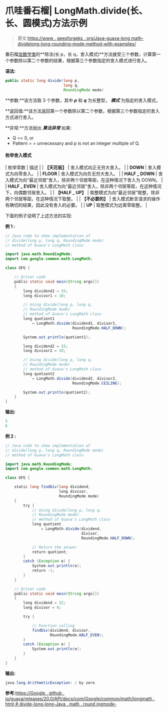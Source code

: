 # 爪哇番石榴| LongMath.divide(长、长、圆模式)方法示例

> 原文:[https://www . geesforgeks . org/Java-guava-long math-dividelong-long-rounding-mode-method-with-examples/](https://www.geeksforgeeks.org/java-guava-longmath-dividelong-long-roundingmode-method-with-examples/)

番石榴[龙数学类](https://www.geeksforgeeks.org/longmath-class-guava-java/)的**除法(长 p，长 q，舍入模式)**方法接受三个参数，计算第一个参数除以第二个参数的结果，根据第三个参数指定的舍入模式进行舍入。

**语法:**

```java
public static long divide(long p,
                          long q,
                          RoundingMode mode)

```

**参数:**该方法取 3 个参数，其中 ***p*** 和 ***q*** 为长整型， ***模式*** 为指定的舍入模式。

**返回值:**该方法返回第一个参数除以第二个参数，根据第三个参数指定的舍入方式进行舍入。

**异常:**方法抛出 ***算法异常*** 如果:

*   Q == 0, or
*   Pattern = = unnecessary and p is not an integer multiple of Q.

#### 枚举舍入模式

| 枚举常数 | 描述 |
| **【天花板】** | 舍入模式向正无穷大舍入。 |
| **DOWN** | 舍入模式为向零舍入。 |
| **FLOOR** | 舍入模式为向负无穷大舍入。 |
| **HALF _ DOWN** | 舍入模式为向“最近邻居”舍入，除非两个邻居等距，在这种情况下舍入为 DOWN。 |
| **HALF _ EVEN** | 舍入模式为向“最近邻居”舍入，除非两个邻居等距，在这种情况下，向偶数邻居舍入。 |
| **【HALF _ UP】** | 取整模式为向“最近邻居”取整，除非两个邻居等距，在这种情况下取整。 |
| **【不必要的】** | 舍入模式断言请求的操作有确切的结果，因此没有舍入的必要。 |
| **UP** | 取整模式为远离零取整。 |

下面的例子说明了上述方法的实现:

**例 1 :**

```java
// Java code to show implementation of
// divide(long p, long q, RoundingMode mode)
// method of Guava's LongMath class

import java.math.RoundingMode;
import com.google.common.math.LongMath;

class GFG {

    // Driver code
    public static void main(String args[])
    {
        long dividend1 = 55;
        long divisor1 = 10;

        // Using divide(long p, long q,
        // RoundingMode mode)
        // method of Guava's LongMath class
        long quotient1
            = LongMath.divide(dividend1, divisor1,
                              RoundingMode.HALF_DOWN);

        System.out.println(quotient1);

        long dividend2 = 55;
        long divisor2 = 10;

        // Using divide(long p, long q,
        // RoundingMode mode)
        // method of Guava's LongMath class
        long quotient2
            = LongMath.divide(dividend2, divisor2,
                              RoundingMode.CEILING);

        System.out.println(quotient2);
    }
}
```

**输出:**

```java
5
6

```

**例 2 :**

```java
// Java code to show implementation of
// divide(long p, long q, RoundingMode mode)
// method of Guava's LongMath class

import java.math.RoundingMode;
import com.google.common.math.LongMath;

class GFG {

    static long findDiv(long dividend,
                        long divisor,
                        RoundingMode mode)
    {
        try {
            // Using divide(long p, long q,
            // RoundingMode mode)
            // method of Guava's LongMath class
            long quotient
                = LongMath.divide(dividend,
                                  divisor,
                                  RoundingMode.HALF_DOWN);

            // Return the answer
            return quotient;
        }
        catch (Exception e) {
            System.out.println(e);
            return -1;
        }
    }

    // Driver code
    public static void main(String args[])
    {
        long dividend = 32;
        long divisor = 0;

        try {

            // Function calling
            findDiv(dividend, divisor,
                    RoundingMode.HALF_EVEN);
        }
        catch (Exception e) {
            System.out.println(e);
        }
    }
}
```

**输出:**

```java
java.lang.ArithmeticException: / by zero

```

**参考:**[https://Google . github . io/guava/releases/20.0/API/docs/com/Google/common/math/longmath . html # divide-long-long-Java . math . round ingmode-](https://google.github.io/guava/releases/20.0/api/docs/com/google/common/math/LongMath.html#divide-long-long-java.math.RoundingMode-)